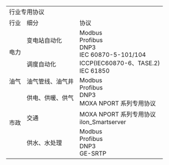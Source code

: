 <table>
	<tr>
		<td colspan="3">行业专用协议</td>
	</tr>
	<tr>
		<td>行业</td>
		<td>细分</td>
		<td>协议</td>
	</tr>
	<tr>
		<td rowspan="2">电力</td>
		<td>变电站自动化</td>
		<td rowspan="2">Modbus<br>Profibus<br>DNP3<br>IEC 60870-5-101/104<br>ICCP(IEC60870-6、TASE.2)<br>IEC 61850</td>
	</tr>
	<tr>
		<td>调度自动化</td>
	</tr>
		<tr>
		<td>油气</td>
		<td>油气管线、油气井</td>
		<td rowspan="2">Modbus<br>Profibus<br>DNP3<br>MOXA NPORT 系列专用协议</td>
	</tr>
	</tr>
		<tr>
		<td rowspan="3">市政</td>
		<td>供电、供暖、供气</td>
	</tr>
	<tr>
		<td>交通</td>
		<td>MOXA NPORT 系列专用协议<br>ilon_Smartserver</td>
	</tr>
	<tr>
		<td>供水、水处理</td>
		<td>Modbus<br>Profibus<br>DNP3<br>GE-SRTP</td>
	</tr>
</table>
